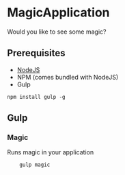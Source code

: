 # MagicApplication

Would you like to see some magic?

## Prerequisites
* [NodeJS](https://nodejs.org)
* NPM (comes bundled with NodeJS)
* Gulp
```shell
npm install gulp -g
```

## Gulp

### Magic
Runs magic in your application
```shell
    gulp magic
```